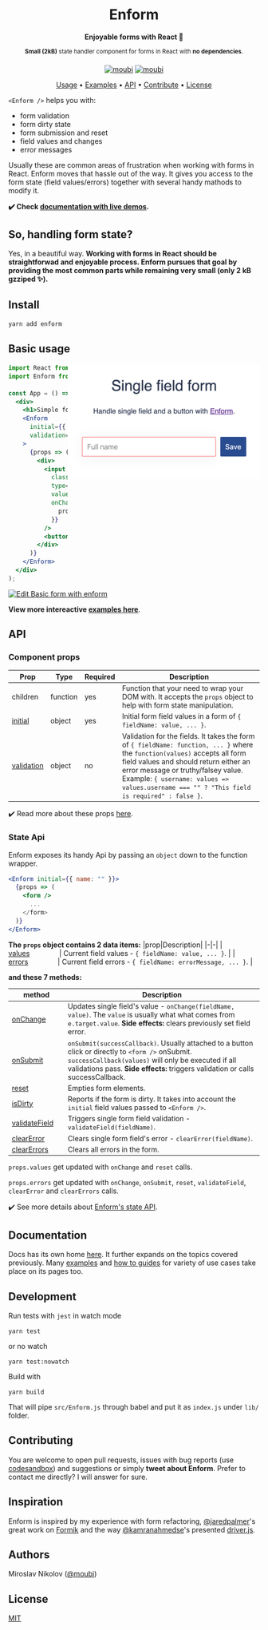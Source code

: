 <div align="center">
<h1>Enform</h1>

**Enjoyable forms with React 🍿**

<sup>**Small (2kB)** state handler component for forms in React with **no dependencies**.</sup>

[![moubi](https://img.shields.io/npm/v/enform?style=flat-square)](https://www.npmjs.com/package/enform) [![moubi](https://img.shields.io/github/license/moubi/enform?style=flat-square)](LICENSE)

[Usage](docs/index.md#basic-form-field-and-a-button) • [Examples](docs/index.md) • [API](docs/index.md#api) • [Contribute](#contributing) • [License](LICENSE)
</div>

`<Enform />` helps you with:
 - form validation
 - form dirty state
 - form submission and reset
 - field values and changes
 - error messages

Usually these are common areas of frustration when working with forms in React. Enform moves that hassle out of the way. It gives you access to the form state (field values/errors) together with several handy mathods to modify it.

**✔️ Check [documentation with live demos](docs/index.md).**

## So, handling form state?
Yes, in a beautiful way. **Working with forms in React should be straightforwad and enjoyable process. Enform pursues that goal by providing the most common parts while remaining very small (only 2 kB gzziped ✨).**

## Install
```
yarn add enform
```

## Basic usage
<img align="right" width="385" src="./assets/basic_example.png">

```jsx
import React from "react";
import Enform from "enform";

const App = () => (
  <div>
    <h1>Simple form</h1>
    <Enform
      initial={{ name: "" }}
      validation={{ name: values => values.name === "" }}
    >
      {props => (
        <div>
          <input
            className={props.errors.name ? "error" : ""}
            type="text"
            value={props.values.name}
            onChange={e => {
              props.onChange("name", e.target.value);
            }}
          />
          <button onClick={props.onSubmit}>Submit</button>
        </div>
      )}
    </Enform>
  </div>
);
```
[![Edit Basic form with enform](https://codesandbox.io/static/img/play-codesandbox.svg)](https://codesandbox.io/s/newsletter-form-with-enform-dv69b?fontsize=14&hidenavigation=1&theme=dark)

**View more intereactive [examples here](docs/index.md)**.

## API
### Component props
| Prop          | Type          | Required | Description |
| ------------- | ------------- | -------- | ----------- |
| children      | function      | yes      | Function that your need to wrap your DOM with. It accepts the `props` object to help with form state manipulation. |
| [initial](#initial--field_namestring-initial_valueany----required)       | object        | yes      | Initial form field values in a form of `{ fieldName: value, ... }`. |
| [validation](#validation--field_namestring-valuesobject--boolstring-)    | object        | no       | Validation for the fields. It takes the form of `{ fieldName: function, ... }` where the `function(values)` accepts all form field values and should return either an error message or truthy/falsey value. Example: `{ username: values => values.username === "" ? "This field is required" : false }`. |
✔️ Read more about these props [here](#enform-component-props).

### State Api
Enform exposes its handy Api by passing an `object` down to the function wrapper.
```jsx
<Enform initial={{ name: "" }}>
  {props => (
    <form />
      ...
    </form>
  )}
</Enform>
```
**The `props` object contains 2 data items:**
|prop|Description|
|-|-|
| [values](#propvalues--field_namestring-valuestring)&nbsp;&nbsp;&nbsp;&nbsp;&nbsp;&nbsp;&nbsp;&nbsp;&nbsp;&nbsp;&nbsp;&nbsp;&nbsp;&nbsp; |  Current field values - `{ fieldName: value, ... }`. |
| [errors](#propserrors--field_namestring-valueboolstring)&nbsp;&nbsp;&nbsp;&nbsp;&nbsp;&nbsp;&nbsp;&nbsp;&nbsp;&nbsp;&nbsp;&nbsp;&nbsp;&nbsp; | Current field errors - `{ fieldName: errorMessage, ... }`. |

**and these 7 methods:**

|method|Description|
|-|-|
| [onChange](#propsonchange-field_namestring-valuestring--void)     |  Updates single field's value - `onChange(fieldName, value)`. The `value` is usually what what comes from `e.target.value`. **Side effects:** clears previously set field error. |
| [onSubmit](#propsonsubmit-successcallbackfunction--void)     | `onSubmit(successCallback)`. Usually attached to a button click or directly to `<form />` onSubmit. `successCallback(values)` will only be executed if all validations pass. **Side effects:** triggers validation or calls successCallback. |
| [reset](#propsreset---void)   | Empties form elements. |
| [isDirty](#propsisdirty---bool)      |  Reports if the form is dirty. It takes into account the `initial` field values passed to `<Enform />`. |
| [validateField](#propsvalidatefield-field_namestring--bool)&nbsp;&nbsp;&nbsp;&nbsp; | Triggers single form field validation - `validateField(fieldName)`. |
| [clearError](#propsclearerror-field_namestring--void)    | Clears single form field's error - `clearError(fieldName)`. |
| [clearErrors](#propsclearerrors---void)   | Clears all errors in the form. |

`props.values` get updated with `onChange` and `reset` calls.

`props.errors` get updated with `onChange`, `onSubmit`, `reset`, `validateField`, `clearError` and `clearErrors` calls.

✔️ See more details about [Enform's state API](#enform-state-api).

## Documentation
Docs has its own home [here](docs/index.md). It further expands on the topics covered previously. Many [examples](#examples) and [how to guides](#how-to) for variety of use cases take place on its pages too.

## Development
Run tests with `jest` in watch mode
```
yarn test
```
or no watch

```
yarn test:nowatch
```

Build with
```
yarn build
```
That will pipe `src/Enform.js` through babel and put it as `index.js` under `lib/` folder.

## Contributing
You are welcome to open pull requests, issues with bug reports (use [codesandbox](https://codesandbox.io/)) and suggestions or simply **tweet about Enform**. Prefer to contact me directly? I will answer for sure.

## Inspiration
Enform is inspired by my experience with form refactoring, [@jaredpalmer](https://jaredpalmer.com/)'s great work on [Formik](https://github.com/jaredpalmer/formik) and the way [@kamranahmedse](https://github.com/kamranahmedse)'s presented [driver.js](https://github.com/kamranahmedse/driver.js).

## Authors
Miroslav Nikolov ([@moubi](https://github.com/moubi))

## License
[MIT](LICENSE)
